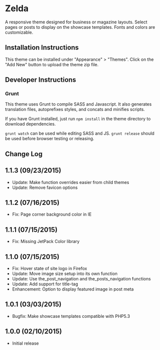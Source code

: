 # Zelda

A responsive theme designed for business or magazine layouts. Select pages or posts to display on the showcase templates. Fonts and colors are customizable.

## Installation Instructions

This theme can be installed under "Appearance" > "Themes".  Click on the "Add New" button to upload the theme zip file.

## Developer Instructions

### Grunt

This theme uses Grunt to compile SASS and Javascript.  It also generates translation files, autoprefixes styles, and concats and minifies scripts.

If you have Grunt installed, just run `npm install` in the theme directory to download dependencies.

`grunt watch` can be used while editing SASS and JS.
`grunt release` should be used before browser testing or releasing.

## Change Log

1.1.3 (09/23/2015)
---

* Update: Make function overrides easier from child themes
* Update: Remove favicon options

1.1.2 (07/16/2015)
---

* Fix: Page corner background color in IE

1.1.1 (07/15/2015)
---

* Fix: Missing JetPack Color library

1.1.0 (07/15/2015)
---

* Fix: Hover state of site logo in Firefox
* Update: Move image size setup into its own function
* Update: Use the_post_navigation and the_posts_navigation functions
* Update: Add support for title-tag
* Enhancement: Option to display featured image in post meta

1.0.1 (03/03/2015)
---

* Bugfix: Make showcase templates compatible with PHP5.3

1.0.0 (02/10/2015)
---

* Initial release